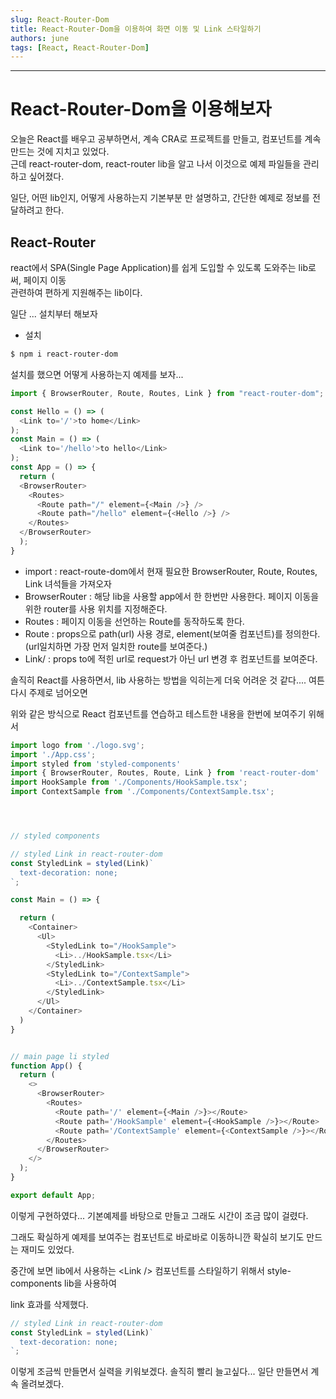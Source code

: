 ```yaml
---
slug: React-Router-Dom
title: React-Router-Dom을 이용하여 화면 이동 및 Link 스타일하기
authors: june
tags: [React, React-Router-Dom]
---
```

---

# React-Router-Dom을 이용해보자

오늘은 React를 배우고 공부하면서, 계속 CRA로 프로젝트를 만들고, 컴포넌트를 계속 만드는 것에 지치고 있었다.  
근데 react-router-dom, react-router lib을 알고 나서 이것으로 예제 파일들을 관리하고 싶어졌다.  

일단, 어떤 lib인지, 어떻게 사용하는지 기본부분 만 설명하고, 간단한 예제로 정보를 전달하려고 한다.


## React-Router

react에서 SPA(Single Page Application)를 쉽게 도입할 수 있도록 도와주는 lib로써, 페이지 이동  
관련하여 편하게 지원해주는 lib이다.

일단 ... 설치부터 해보자


- 설치 

```bash
$ npm i react-router-dom
```

설치를 했으면 어떻게 사용하는지 예제를 보자...

```js
import { BrowserRouter, Route, Routes, Link } from "react-router-dom";

const Hello = () => (
  <Link to='/'>to home</Link>
);
const Main = () => (
  <Link to='/hello'>to hello</Link>
);
const App = () => { 
  return (
  <BrowserRouter>
    <Routes>
      <Route path="/" element={<Main />} />
      <Route path="/hello" element={<Hello />} /> 
    </Routes>
  </BrowserRouter>
  );
}
```


- import : react-route-dom에서  현재 필요한  BrowserRouter, Route, Routes, Link 녀석들을 가져오자 
- BrowserRouter : 해당 lib을 사용할 app에서 한 한번만 사용한다. 페이지 이동을 위한 router를 사용 위치를 지정해준다.
-  Routes : 페이지 이동을 선언하는 Route를  동작하도록 한다.
-  Route :  props으로  path(url) 사용 경로, element(보여줄 컴포넌트)를 정의한다.(url일치하면 가장 먼저 일치한 route를 보여준다.)
-  Link/ : props to에 적힌 url로  request가 아닌 url 변경 후 컴포넌트를 보여준다.

솔직히 React를 사용하면서, lib 사용하는 방법을 익히는게 더욱 어려운 것 같다.... 여튼 다시 주제로 넘어오면

위와 같은 방식으로 React 컴포넌트를 연습하고 테스트한 내용을 한번에 보여주기 위해서 



```js
import logo from './logo.svg';
import './App.css';
import styled from 'styled-components'
import { BrowserRouter, Routes, Route, Link } from 'react-router-dom'
import HookSample from './Components/HookSample.tsx';
import ContextSample from './Components/ContextSample.tsx';




// styled components

// styled Link in react-router-dom
const StyledLink = styled(Link)`
  text-decoration: none;
`;

const Main = () => {

  return (
    <Container>
      <Ul>
        <StyledLink to="/HookSample">
          <Li>../HookSample.tsx</Li>
        </StyledLink>
        <StyledLink to="/ContextSample">
          <Li>../ContextSample.tsx</Li>
        </StyledLink>
      </Ul>
    </Container>
  )
}


// main page li styled
function App() {
  return (
    <>
      <BrowserRouter>
        <Routes>
          <Route path='/' element={<Main />}></Route>
          <Route path='/HookSample' element={<HookSample />}></Route>
          <Route path='/ContextSample' element={<ContextSample />}></Route>
        </Routes>
      </BrowserRouter>
    </>
  );
}

export default App;
```


이렇게 구현하였다... 기본예제를 바탕으로 만들고 그래도 시간이 조금 많이 걸렸다. 

그래도 확실하게 예제를 보여주는 컴포넌트로 바로바로 이동하니깐 확실히 보기도 만드는 재미도 있었다.

중간에 보면 lib에서 사용하는 \<Link /> 컴포넌트를  스타일하기 위해서 style-components lib을 사용하여

link 효과를 삭제했다.


```js
// styled Link in react-router-dom
const StyledLink = styled(Link)`
  text-decoration: none;
`;
```

이렇게 조금씩 만들면서 실력을 키워보겠다. 솔직히 빨리 늘고싶다... 일단 만들면서 계속 올려보겠다.
